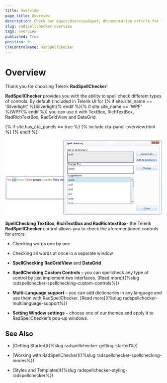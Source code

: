 ```yaml
---
title: Overview
page_title: Overview
description: Check our &quot;Overview&quot; documentation article for the RadSpellChecker {{ site.framework_name }} control.
slug: radspellchecker-overview
tags: overview
published: True
position: 0
CTAControlName: RadSpellChecker
---
```


# Overview

Thank you for choosing Telerik __RadSpellChecker__!

__RadSpellChecker__ provides you with the ability to spell check different types of controls. By default (included in Telerik UI for {% if site.site_name == 'Silverlight' %}Silverlight{% endif %}{% if site.site_name == 'WPF' %}WPF{% endif %}) you can use it with TextBox, RichTextBox, RadRichTextBox, RadGridView and DataGrid.

{% if site.has_cta_panels == true %}
{% include cta-panel-overview.html %}
{% endif %}

![{{ site.framework_name }} RadSpellChecker Overview](images/RadSpellChecker_Overview.png)

__SpellChecking TextBox, RichTextBox and RadRichtextBox__- the Telerik __RadSpellChecker__ control allows you to check the aforementioned controls for errors:

* Checking words one by one

* Checking all words at once in a separate window

* __SpellChecking RadGridView__ and __DataGrid__ 

* __SpellChecking Custom Controls –__ you can spellcheck any type of control by just implement two interfaces. [Read more]({%slug radspellchecker-spellchecking-custom-controls%})

* __Multi-Language support__ – you can add dictionaries in any language and use them with RadSpellChecker. [Read more]({%slug radspellchecker-multilanguage-support%})

* __Setting Window settings__ – choose one of our themes and apply it to RadSpellChecker’s pop-up windows.

## See Also

 * [Getting Started]({%slug radspellchecker-getting-started%})

 * [Working with RadSpellChecker]({%slug radspellchecker-spellchecking-modes%})

 * [Styles and Templates]({%slug radspellchecker-styling-radspellchecker%})
